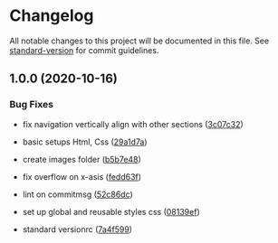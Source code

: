 # Changelog

All notable changes to this project will be documented in this file. See [standard-version](https://github.com/conventional-changelog/standard-version) for commit guidelines.

## 1.0.0 (2020-10-16)


### Bug Fixes

* fix navigation vertically align with other sections ([3c07c32](https://github.com/wynnytran/wynny-portfolio/commit/3c07c3243888d0b7f86adf765aa39142770a5cec))


* basic setups Html, Css ([29a1d7a](https://github.com/wynnytran/wynny-portfolio/commit/29a1d7ae5f6ae1ffb2112b1b7d24ed4b23e6bafb))
* create images folder ([b5b7e48](https://github.com/wynnytran/wynny-portfolio/commit/b5b7e48e274a4181cd7ef3ed653d893494204b8b))
* fix overflow on x-asis ([fedd63f](https://github.com/wynnytran/wynny-portfolio/commit/fedd63f5af6c97be3f2152c489f91400096d858c))
* lint on commitmsg ([52c86dc](https://github.com/wynnytran/wynny-portfolio/commit/52c86dc903cef40603eef178019210f3fd18b1cf))
* set up global and reusable styles css ([08139ef](https://github.com/wynnytran/wynny-portfolio/commit/08139efb8509a8c676e5a5ee7f6fed46084d5c35))
* standard versionrc ([7a4f599](https://github.com/wynnytran/wynny-portfolio/commit/7a4f5996611d25aafc41682c3cbf990a3de11eed))
